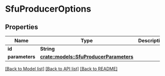 # SfuProducerOptions

## Properties

Name | Type | Description | Notes
------------ | ------------- | ------------- | -------------
**id** | **String** |  | 
**parameters** | [**crate::models::SfuProducerParameters**](SFUProducerParameters.md) |  | 

[[Back to Model list]](../README.md#documentation-for-models) [[Back to API list]](../README.md#documentation-for-api-endpoints) [[Back to README]](../README.md)


